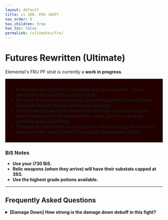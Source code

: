 ```yaml
---
layout: default
title: Lv 100. FRU (WIP)
nav_order: 6
has_children: true
has_toc: false
permalink: /ultimates/fru/
---
```


# Futures Rewritten (Ultimate)

Elemental's FRU PF strat is currently a **work in progress**.

<div style="background-color: #200 ; padding: 10px; border: 1px solid;">
<ul>
  <li><b>In the interest of getting a working strat documented, I have decided
  to document Lucrezia's strat.</b></li>
  <li><b>For now, the focus is on getting something written down
  <em>without</em> having to debate the merits of each strategy.</b></li>
  <li><b>Once more groups have cleared and we have more information, some 
  things will likely be modified- again, the focus is to get <em>something</em> workable first.</li>
  <li><b>This will be a time-intensive process- a final strategy likely won't 
  come until the end of Patch 7.1 (roughly March/April 2025).</b></li>
</ul>
</div>

### BiS Notes

- Use your **i730** BiS.
- Relic weapons (when they arrive) will have their substats capped at **393**.
- Use the highest grade potions available.

---

## Frequently Asked Questions

<details markdown=block>
<summary>
  <b>[Damage Down]</b> How strong is the damage down debuff in this fight?
</summary>
<table>
  <tr>
    <td>
      <p>There are actually <em>two</em> different Damage Down debuffs in this 
      encounter, both of which lowers a player's damage by <b>90%</b>.</p>
      <ul>
        <li>One comes from getting hit by avoidable attacks.</li>
        <li>One comes from resolving stacks with fewer people.</li>
      </ul>
      <p>Because these damage downs come from two separate debuffs, <em>they
      stack</em> together for a combined <b>99% damage down!</b></p>
    </td>
  </tr>
</table>
</details>
